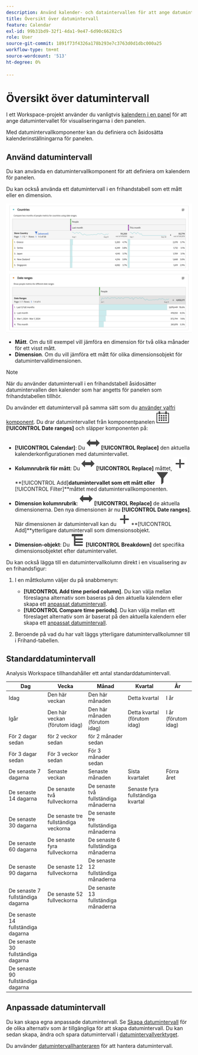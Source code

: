 ```yaml
---
description: Använd kalender- och dataintervallen för att ange datumintervall i Analysis Workspave.
title: Översikt över datumintervall
feature: Calendar
exl-id: 99b31bd9-32f1-4da1-9e47-6d90c66282c5
role: User
source-git-commit: 1891f73f4326a178b293e7c3763d0d1dbc000a25
workflow-type: tm+mt
source-wordcount: '513'
ht-degree: 0%

---
```


# Översikt över datumintervall

I ett Workspace-projekt använder du vanligtvis [kalendern i en panel](/help/analysis-workspace/c-panels/panels.md#calendar) för att ange datumintervallet för visualiseringarna i den panelen.

Med datumintervallkomponenter kan du definiera och åsidosätta kalenderinställningarna för panelen.

<!-- Very old video, should we show it?

+++ View a video illustrating use of calendar and date ranges

>[!VIDEO](https://video.tv.adobe.com/v/24136?format=jpeg)

{{videoaa}}
+++

-->

## Använd datumintervall

Du kan använda en datumintervallkomponent för att definiera om kalendern för panelen.

Du kan också använda ett datumintervall i en frihandstabell som ett mått eller en dimension.

![Användning av datumintervall](/help/components/date-ranges/assets/date-ranges-usage.png)

- **Mått**. Om du till exempel vill jämföra en dimension för två olika månader för ett visst mått.
- **Dimension**. Om du vill jämföra ett mått för olika dimensionsobjekt för datumintervalldimensionen.

>[!NOTE]
>
>När du använder datumintervall i en frihandstabell åsidosätter datumintervallen den kalender som har angetts för panelen som frihandstabellen tillhör.
>

Du använder ett datumintervall på samma sätt som du [använder valfri komponent](/help/components/overview.md#analysis-workspace-components). Du drar datumintervallet från komponentpanelen ![Kalender](/help/assets/icons/Calendar.svg) **[!UICONTROL Date ranges]** och släpper komponenten på:

- **[!UICONTROL Calendar]**: Du ![Växlar](/help/assets/icons/Switch.svg) **[!UICONTROL Replace]** den aktuella kalenderkonfigurationen med datumintervallet.
- **Kolumnrubrik för mått**: Du ![Växlar](/help/assets/icons/Switch.svg) **[!UICONTROL Replace]** måttet, ![Lägg till ](/help/assets/icons/Add.svg)**[!UICONTROL Add]**datumintervallet som ett mått eller ![Filter](/help/assets/icons/Filter.svg)**[!UICONTROL Filter]**måttet med datumintervallkomponenten.
- **Dimension kolumnrubrik**: ![Byt](/help/assets/icons/Switch.svg) **[!UICONTROL Replace]** de aktuella dimensionerna. Den nya dimensionen är nu **[!UICONTROL Date ranges]**. När dimensionen är datumintervall kan du ![lägga till ](/help/assets/icons/Add.svg)**[!UICONTROL Add]**ytterligare datumintervall som dimensionsobjekt.
- **Dimension-objekt**: Du ![Bryter ned](/help/assets/icons/Breakdown.svg) **[!UICONTROL Breakdown]** det specifika dimensionsobjektet efter datumintervallet.

Du kan också lägga till en datumintervallkolumn direkt i en visualisering av en frihandsfigur:

1. I en måttkolumn väljer du på snabbmenyn:

   - **[!UICONTROL Add time period column]**. Du kan välja mellan föreslagna alternativ som baseras på den aktuella kalendern eller skapa ett [anpassat datumintervall](#custom-date-ranges).
   - **[!UICONTROL Compare time periods]**. Du kan välja mellan ett föreslaget alternativ som är baserat på den aktuella kalendern eller skapa ett [anpassat datumintervall](#custom-date-ranges).

1. Beroende på vad du har valt läggs ytterligare datumintervallkolumner till i Frihand-tabellen.

## Standarddatumintervall

Analysis Workspace tillhandahåller ett antal standarddatumintervall.


| Dag | Vecka | Månad | Kvartal | År |
|---|---|---|---|---|
| Idag | Den här veckan | Den här månaden | Detta kvartal | I år |
| Igår | Den här veckan (förutom idag) | Den här månaden (förutom idag) | Detta kvartal (förutom idag) | I år (förutom idag) |
| För 2 dagar sedan | för 2 veckor sedan | för 2 månader sedan |   |  |
| För 3 dagar sedan | För 3 veckor sedan | För 3 månader sedan |  | |
| De senaste 7 dagarna | Senaste veckan | Senaste månaden | Sista kvartalet | Förra året |
| De senaste 14 dagarna | De senaste två fullveckorna | De senaste två fullständiga månaderna | Senaste fyra fullständiga kvartal | |
| De senaste 30 dagarna | De senaste tre fullständiga veckorna | De senaste tre fullständiga månaderna | | |
| De senaste 60 dagarna | De senaste fyra fullveckorna | De senaste 6 fullständiga månaderna | | |
| De senaste 90 dagarna | De senaste 12 fullveckorna | De senaste 12 fullständiga månaderna | | |
| De senaste 7 fullständiga dagarna | De senaste 52 fullveckorna | De senaste 13 fullständiga månaderna | | |
| De senaste 14 fullständiga dagarna | | | | |
| De senaste 30 fullständiga dagarna | | | | |
| De senaste 90 fullständiga dagarna | | | | |

<table style="table-layout:fixed">

## Anpassade datumintervall

Du kan skapa egna anpassade datumintervall. Se [Skapa datumintervall](/help/components/date-ranges/create.md) för de olika alternativ som är tillgängliga för att skapa datumintervall. Du kan sedan skapa, ändra och spara datumintervall i [datumintervallverktyget](create.md#date-range-builder).

Du använder [datumintervallhanteraren](manage.md) för att hantera datumintervall.
